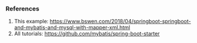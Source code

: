 ### References
1. This example: https://www.bswen.com/2018/04/springboot-springboot-and-mybatis-and-mysql-with-mapper-xml.html
2. All tutorials: https://github.com/mybatis/spring-boot-starter